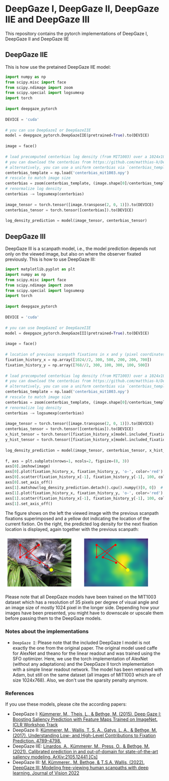 # DeepGaze I, DeepGaze II, DeepGaze IIE and DeepGaze III

This repository contains the pytorch implementations of DeepGaze I, DeepGaze II and DeepGaze IIE

## DeepGaze IIE

This is how use the pretained DeepGaze IIE model:

```python
import numpy as np
from scipy.misc import face
from scipy.ndimage import zoom
from scipy.special import logsumexp
import torch

import deepgaze_pytorch

DEVICE = 'cuda'

# you can use DeepGazeI or DeepGazeIIE
model = deepgaze_pytorch.DeepGazeIIE(pretrained=True).to(DEVICE)

image = face()

# load precomputed centerbias log density (from MIT1003) over a 1024x1024 image
# you can download the centerbias from https://github.com/matthias-k/DeepGaze/releases/download/v1.0.0/centerbias_mit1003.npy
# alternatively, you can use a uniform centerbias via `centerbias_template = np.zeros((1024, 1024))`.
centerbias_template = np.load('centerbias_mit1003.npy')
# rescale to match image size
centerbias = zoom(centerbias_template, (image.shape[0]/centerbias_template.shape[0], image.shape[1]/centerbias_template.shape[1]), order=0, mode='nearest')
# renormalize log density
centerbias -= logsumexp(centerbias)

image_tensor = torch.tensor([image.transpose(2, 0, 1)]).to(DEVICE)
centerbias_tensor = torch.tensor([centerbias]).to(DEVICE)

log_density_prediction = model(image_tensor, centerbias_tensor)
```

## DeepGaze III

DeepGaze III is a scanpath model, i.e., the model prediction depends not only on the viewed image, but also on where the observer fixated previously. This is how to use DeepGaze III:

```python
import matplotlib.pyplot as plt
import numpy as np
from scipy.misc import face
from scipy.ndimage import zoom
from scipy.special import logsumexp
import torch

import deepgaze_pytorch

DEVICE = 'cuda'

# you can use DeepGazeI or DeepGazeIIE
model = deepgaze_pytorch.DeepGazeIII(pretrained=True).to(DEVICE)

image = face()

# location of previous scanpath fixations in x and y (pixel coordinates), starting with the initial fixation on the image.
fixation_history_x = np.array([1024//2, 300, 500, 200, 200, 700])
fixation_history_y = np.array([768//2, 300, 100, 300, 100, 500])

# load precomputed centerbias log density (from MIT1003) over a 1024x1024 image
# you can download the centerbias from https://github.com/matthias-k/DeepGaze/releases/download/v1.0.0/centerbias_mit1003.npy
# alternatively, you can use a uniform centerbias via `centerbias_template = np.zeros((1024, 1024))`.
centerbias_template = np.load('centerbias_mit1003.npy')
# rescale to match image size
centerbias = zoom(centerbias_template, (image.shape[0]/centerbias_template.shape[0], image.shape[1]/centerbias_template.shape[1]), order=0, mode='nearest')
# renormalize log density
centerbias -= logsumexp(centerbias)

image_tensor = torch.tensor([image.transpose(2, 0, 1)]).to(DEVICE)
centerbias_tensor = torch.tensor([centerbias]).to(DEVICE)
x_hist_tensor = torch.tensor([fixation_history_x[model.included_fixations]]).to(DEVICE)
y_hist_tensor = torch.tensor([fixation_history_x[model.included_fixations]]).to(DEVICE)

log_density_prediction = model(image_tensor, centerbias_tensor, x_hist_tensor, y_hist_tensor)

f, axs = plt.subplots(nrows=1, ncols=2, figsize=(8, 3))
axs[0].imshow(image)
axs[0].plot(fixation_history_x, fixation_history_y, 'o-', color='red')
axs[0].scatter(fixation_history_x[-1], fixation_history_y[-1], 100, color='yellow', zorder=100)
axs[0].set_axis_off()
axs[1].matshow(log_density_prediction.detach().cpu().numpy()[0, 0])  # first image in batch, first (and only) channel
axs[1].plot(fixation_history_x, fixation_history_y, 'o-', color='red')
axs[1].scatter(fixation_history_x[-1], fixation_history_y[-1], 100, color='yellow', zorder=100)
axs[1].set_axis_off()
```

The figure shows on the left the viewed image with the previous scanpath fixations superimposed and a yellow dot indicating the location of the current fixtion. On the right, the predicted log density for the next fixation location is displayed, again together with the previous scanpath:

![Plot with viewed image and predicted log density](figures/deepgaze3_prediction.png)

Please note that all DeepGaze models have been trained on the MIT1003 dataset which has a resolution of 35 pixels per degree of visual angle and an image size of mostly 1024 pixel in the longer side. Depending how your images have been presented, you might have to downscale or upscale them before passing them to the DeepGaze models.



### Notes about the implementations

* `DeepGaze I`: Please note that the included DeepGaze I model is not exactly the one from the original paper. The original model used caffe for AlexNet and theano for the linear readout
and was trained using the SFO optimizer. Here, we use the torch implementation of AlexNet (without any adaptations) and the DeepGaze II torch implementation with a simple
linear readout network. The model has been retrained with Adam, but still on the same dataset (all images of MIT1003 which are of size 1024x768). Also, we don't use the sparsity
penalty anymore.


### References

If you use these models, please cite the according papers:

* DeepGaze I: [Kümmerer, M., Theis, L., & Bethge, M. (2015). Deep Gaze I: Boosting Saliency Prediction with Feature Maps Trained on ImageNet. ICLR Workshop Track](http://arxiv.org/abs/1411.1045)
* DeepGaze II: [Kümmerer, M., Wallis, T. S. A., Gatys, L. A., & Bethge, M. (2017). Understanding Low- and High-Level Contributions to Fixation Prediction. 4789–4798.](http://openaccess.thecvf.com/content_iccv_2017/html/Kummerer_Understanding_Low-_and_ICCV_2017_paper.html)
* DeepGaze IIE: [Linardos, A., Kümmerer, M., Press, O., & Bethge, M. (2021). Calibrated prediction in and out-of-domain for state-of-the-art saliency modeling. ArXiv:2105.12441 [Cs]](http://arxiv.org/abs/2105.12441)
* DeepGaze III: [M. Kümmerer., M. Bethge, & T.S.A. Wallis, (2022). DeepGaze III: Modeling free-viewing human scanpaths with deep learning. Journal of Vision 2022](https://doi.org/10.1167/jov.22.5.7)